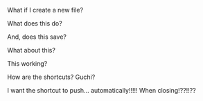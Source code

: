 What if I create a new file?

What does this do?

And, does this save?

What about this?

This working?

How are the shortcuts? Guchi?

I want the shortcut to push... automatically!!!!! When closing!??!!??